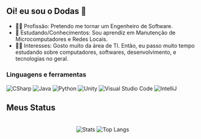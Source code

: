 ## Oi! eu sou o Dodas 👋
- 👨‍🎓 Profissão: Pretendo me tornar um Engenheiro de Software.
- 📝 Estudando/Conhecimentos: Sou aprendiz em Manutenção de Microcomputadores e Redes Locais.
- 💁‍♂️ Interesses: Gosto muito da área de TI. Então, eu passo muito tempo estudando sobre computadores, softwares, desenvolvimento, e tecnologias no geral.

<h3>Linguagens e ferramentas</h3>
<div>
<img align="center" alt="CSharp" src="https://img.shields.io/badge/C%23-239120?style=for-the-badge&logo=c-sharp&logoColor=white"/>
<img align="center" alt="Java" src="https://img.shields.io/badge/Java-ED8B00?style=for-the-badge&logo=openjdk&logoColor=white"/>
<img align="center" alt="Python" src="https://img.shields.io/badge/Python-3776AB?style=for-the-badge&logo=python&logoColor=white"/>
<img align="center" alt="Unity" src="https://img.shields.io/badge/Unity-100000?style=for-the-badge&logo=unity&logoColor=white"/>
<img align="center" alt="Visual Studio Code" src="https://img.shields.io/badge/Visual_Studio_Code-0078D4?style=for-the-badge&logo=visual%20studio%20code&logoColor=white"/>
<img align="center" alt="IntelliJ" src="https://img.shields.io/badge/IntelliJ_IDEA-000000.svg?style=for-the-badge&logo=intellij-idea&logoColor=white"/>
</div>

<h2 align="left">Meus Status</h2>
<div align="center"><br/>
<img align="center" alt="Stats" src="https://github-readme-stats.vercel.app/api?username=PedRo-HenRique-14&show_icons=true&theme=dark"/>
<img align="center" alt="Top Langs" src="https://github-readme-stats.vercel.app/api/top-langs/?username=PedRo-HenRique-14&hide_progress=false&layout=compact&theme=dark"/>
</div>
